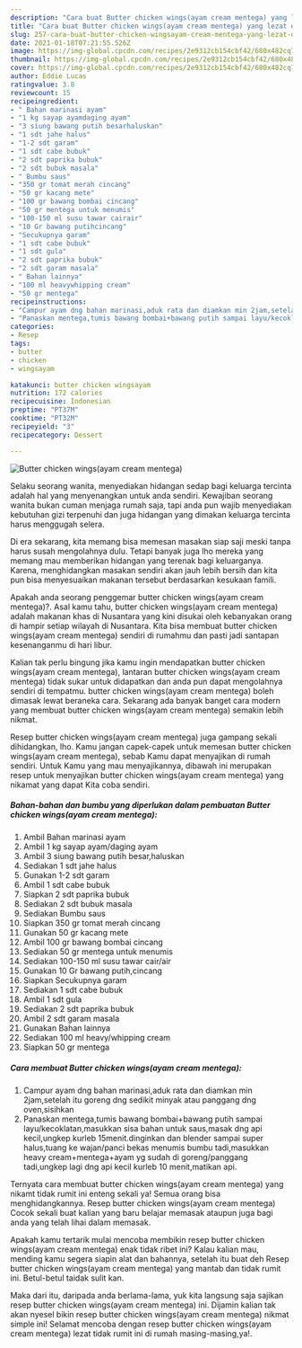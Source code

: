 ```yaml
---
description: "Cara buat Butter chicken wings(ayam cream mentega) yang lezat dan Mudah Dibuat"
title: "Cara buat Butter chicken wings(ayam cream mentega) yang lezat dan Mudah Dibuat"
slug: 257-cara-buat-butter-chicken-wingsayam-cream-mentega-yang-lezat-dan-mudah-dibuat
date: 2021-01-18T07:21:55.526Z
image: https://img-global.cpcdn.com/recipes/2e9312cb154cbf42/680x482cq70/butter-chicken-wingsayam-cream-mentega-foto-resep-utama.jpg
thumbnail: https://img-global.cpcdn.com/recipes/2e9312cb154cbf42/680x482cq70/butter-chicken-wingsayam-cream-mentega-foto-resep-utama.jpg
cover: https://img-global.cpcdn.com/recipes/2e9312cb154cbf42/680x482cq70/butter-chicken-wingsayam-cream-mentega-foto-resep-utama.jpg
author: Eddie Lucas
ratingvalue: 3.8
reviewcount: 15
recipeingredient:
- " Bahan marinasi ayam"
- "1 kg sayap ayamdaging ayam"
- "3 siung bawang putih besarhaluskan"
- "1 sdt jahe halus"
- "1-2 sdt garam"
- "1 sdt cabe bubuk"
- "2 sdt paprika bubuk"
- "2 sdt bubuk masala"
- " Bumbu saus"
- "350 gr tomat merah cincang"
- "50 gr kacang mete"
- "100 gr bawang bombai cincang"
- "50 gr mentega untuk menumis"
- "100-150 ml susu tawar cairair"
- "10 Gr bawang putihcincang"
- "Secukupnya garam"
- "1 sdt cabe bubuk"
- "1 sdt gula"
- "2 sdt paprika bubuk"
- "2 sdt garam masala"
- " Bahan lainnya"
- "100 ml heavywhipping cream"
- "50 gr mentega"
recipeinstructions:
- "Campur ayam dng bahan marinasi,aduk rata dan diamkan min 2jam,setelah itu goreng dng sedikit minyak atau panggang dng oven,sisihkan"
- "Panaskan mentega,tumis bawang bombai+bawang putih sampai layu/kecoklatan,masukkan sisa bahan untuk saus,masak dng api kecil,ungkep kurleb 15menit.dinginkan dan blender sampai super halus,tuang ke wajan/panci bekas menumis bumbu tadi,masukkan heavy cream+mentega+ayam yg sudah di goreng/panggang tadi,ungkep lagi dng api kecil kurleb 10 menit,matikan api."
categories:
- Resep
tags:
- butter
- chicken
- wingsayam

katakunci: butter chicken wingsayam 
nutrition: 172 calories
recipecuisine: Indonesian
preptime: "PT37M"
cooktime: "PT32M"
recipeyield: "3"
recipecategory: Dessert

---
```



![Butter chicken wings(ayam cream mentega)](https://img-global.cpcdn.com/recipes/2e9312cb154cbf42/680x482cq70/butter-chicken-wingsayam-cream-mentega-foto-resep-utama.jpg)

Selaku seorang wanita, menyediakan hidangan sedap bagi keluarga tercinta adalah hal yang menyenangkan untuk anda sendiri. Kewajiban seorang  wanita bukan cuman menjaga rumah saja, tapi anda pun wajib menyediakan kebutuhan gizi terpenuhi dan juga hidangan yang dimakan keluarga tercinta harus menggugah selera.

Di era  sekarang, kita memang bisa memesan masakan siap saji meski tanpa harus susah mengolahnya dulu. Tetapi banyak juga lho mereka yang memang mau memberikan hidangan yang terenak bagi keluarganya. Karena, menghidangkan masakan sendiri akan jauh lebih bersih dan kita pun bisa menyesuaikan makanan tersebut berdasarkan kesukaan famili. 



Apakah anda seorang penggemar butter chicken wings(ayam cream mentega)?. Asal kamu tahu, butter chicken wings(ayam cream mentega) adalah makanan khas di Nusantara yang kini disukai oleh kebanyakan orang di hampir setiap wilayah di Nusantara. Kita bisa membuat butter chicken wings(ayam cream mentega) sendiri di rumahmu dan pasti jadi santapan kesenanganmu di hari libur.

Kalian tak perlu bingung jika kamu ingin mendapatkan butter chicken wings(ayam cream mentega), lantaran butter chicken wings(ayam cream mentega) tidak sukar untuk didapatkan dan anda pun dapat mengolahnya sendiri di tempatmu. butter chicken wings(ayam cream mentega) boleh dimasak lewat beraneka cara. Sekarang ada banyak banget cara modern yang membuat butter chicken wings(ayam cream mentega) semakin lebih nikmat.

Resep butter chicken wings(ayam cream mentega) juga gampang sekali dihidangkan, lho. Kamu jangan capek-capek untuk memesan butter chicken wings(ayam cream mentega), sebab Kamu dapat menyajikan di rumah sendiri. Untuk Kamu yang mau menyajikannya, dibawah ini merupakan resep untuk menyajikan butter chicken wings(ayam cream mentega) yang nikamat yang dapat Kita coba sendiri.

<!--inarticleads1-->

##### Bahan-bahan dan bumbu yang diperlukan dalam pembuatan Butter chicken wings(ayam cream mentega):

1. Ambil  Bahan marinasi ayam
1. Ambil 1 kg sayap ayam/daging ayam
1. Ambil 3 siung bawang putih besar,haluskan
1. Sediakan 1 sdt jahe halus
1. Gunakan 1-2 sdt garam
1. Ambil 1 sdt cabe bubuk
1. Siapkan 2 sdt paprika bubuk
1. Sediakan 2 sdt bubuk masala
1. Sediakan  Bumbu saus
1. Siapkan 350 gr tomat merah cincang
1. Gunakan 50 gr kacang mete
1. Ambil 100 gr bawang bombai cincang
1. Sediakan 50 gr mentega untuk menumis
1. Sediakan 100-150 ml susu tawar cair/air
1. Gunakan 10 Gr bawang putih,cincang
1. Siapkan Secukupnya garam
1. Sediakan 1 sdt cabe bubuk
1. Ambil 1 sdt gula
1. Sediakan 2 sdt paprika bubuk
1. Ambil 2 sdt garam masala
1. Gunakan  Bahan lainnya
1. Sediakan 100 ml heavy/whipping cream
1. Siapkan 50 gr mentega




<!--inarticleads2-->

##### Cara membuat Butter chicken wings(ayam cream mentega):

1. Campur ayam dng bahan marinasi,aduk rata dan diamkan min 2jam,setelah itu goreng dng sedikit minyak atau panggang dng oven,sisihkan
1. Panaskan mentega,tumis bawang bombai+bawang putih sampai layu/kecoklatan,masukkan sisa bahan untuk saus,masak dng api kecil,ungkep kurleb 15menit.dinginkan dan blender sampai super halus,tuang ke wajan/panci bekas menumis bumbu tadi,masukkan heavy cream+mentega+ayam yg sudah di goreng/panggang tadi,ungkep lagi dng api kecil kurleb 10 menit,matikan api.




Ternyata cara membuat butter chicken wings(ayam cream mentega) yang nikamt tidak rumit ini enteng sekali ya! Semua orang bisa menghidangkannya. Resep butter chicken wings(ayam cream mentega) Cocok sekali buat kalian yang baru belajar memasak ataupun juga bagi anda yang telah lihai dalam memasak.

Apakah kamu tertarik mulai mencoba membikin resep butter chicken wings(ayam cream mentega) enak tidak ribet ini? Kalau kalian mau, mending kamu segera siapin alat dan bahannya, setelah itu buat deh Resep butter chicken wings(ayam cream mentega) yang mantab dan tidak rumit ini. Betul-betul taidak sulit kan. 

Maka dari itu, daripada anda berlama-lama, yuk kita langsung saja sajikan resep butter chicken wings(ayam cream mentega) ini. Dijamin kalian tak akan nyesel bikin resep butter chicken wings(ayam cream mentega) nikmat simple ini! Selamat mencoba dengan resep butter chicken wings(ayam cream mentega) lezat tidak rumit ini di rumah masing-masing,ya!.

